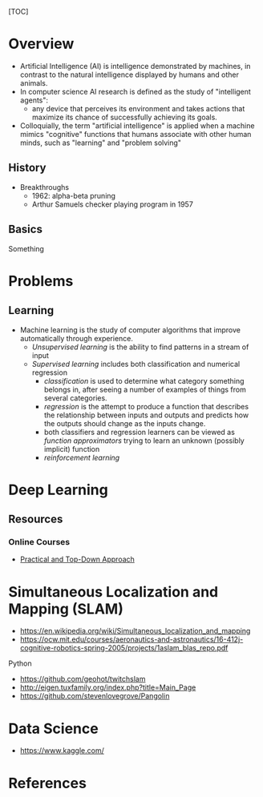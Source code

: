 [TOC]

# Overview

- Artificial Intelligence (AI) is intelligence demonstrated by machines,
  in contrast to the natural intelligence displayed by humans and other
  animals.
- In computer science AI research is defined as the study of
  "intelligent agents":
    + any device that perceives its environment and takes actions that
      maximize its chance of successfully achieving its goals.
- Colloquially, the term "artificial intelligence" is applied when a
  machine mimics "cognitive" functions that humans associate with other
  human minds, such as "learning" and "problem solving"

## History

- Breakthroughs
    + 1962: alpha-beta pruning
    + Arthur Samuels checker playing program in 1957

## Basics

Something

# Problems

## Learning

- Machine learning is the study of computer algorithms that improve
  automatically through experience.
    + *Unsupervised learning* is the ability to find patterns in a
      stream of input
    + *Supervised learning* includes both classification and numerical
      regression
        * *classification* is used to determine what category something
          belongs in, after seeing a number of examples of things from
          several categories.
        * *regression* is the attempt to produce a function that
          describes the relationship between inputs and outputs and
          predicts how the outputs should change as the inputs change.
        * both classifiers and regression learners can be viewed as
          *function approximators* trying to learn an unknown (possibly
          implicit) function
        * *reinforcement learning*

# Deep Learning

## Resources

### Online Courses

- [Practical and Top-Down Approach][dl-course]

# Simultaneous Localization and Mapping (SLAM)

- https://en.wikipedia.org/wiki/Simultaneous_localization_and_mapping
- https://ocw.mit.edu/courses/aeronautics-and-astronautics/16-412j-cognitive-robotics-spring-2005/projects/1aslam_blas_repo.pdf

Python

- https://github.com/geohot/twitchslam
- http://eigen.tuxfamily.org/index.php?title=Main_Page
- https://github.com/stevenlovegrove/Pangolin

# Data Science

- https://www.kaggle.com/

# References

[wiki]: https://en.wikipedia.org/wiki/Artificial_intelligence
[outline]: https://en.wikipedia.org/wiki/Outline_of_artificial_intelligence
[deepmind]: https://deepmind.com/
[machine-learning]: https://en.wikipedia.org/wiki/Machine_learning
[deep-learning]: https://en.wikipedia.org/wiki/Deep_learning
[dl-course]: http://course.fast.ai/index.html
